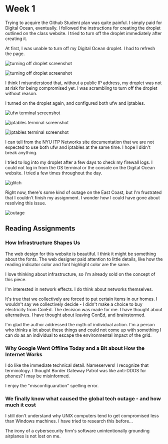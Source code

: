 # Week 1

Trying to acquire the Github Student plan was quite painful. I simply paid for Digital Ocean, eventually. I followed the instructions for creating the droplet outlined on the class website. I tried to turn off the droplet immediately after creating it.

At first, I was unable to turn off my Digital Ocean droplet. I had to refresh the page.

![turning off droplet screenshot](https://enderversing.github.io/itp-blog/assets/img/undnet/week1/off.png)

![turning off droplet screenshot](https://enderversing.github.io/itp-blog/assets/img/undnet/week1/off2.png)

I think I misunderstood that, without a public IP address, my droplet was not at risk for being compromised yet. I was scrambling to turn off the droplet without reason.

I turned on the droplet again, and configured both ufw and iptables. 

![ufw terminal screenshot](https://enderversing.github.io/itp-blog/assets/img/undnet/week1/ufw.png)

![iptables terminal screenshot](https://enderversing.github.io/itp-blog/assets/img/undnet/week1/iptables1.png)

![iptables terminal screenshot](https://enderversing.github.io/itp-blog/assets/img/undnet/week1/iptables2.png)

I can tell from the NYU ITP Networks site documentation that we are not expected to use both ufw and iptables at the same time. I hope I didn't break anything.

I tried to log into my droplet after a few days to check my firewall logs. I could not log in from the OS terminal or the console on the Digital Ocean website. I tried a few times throughout the day. 

![glitch](https://enderversing.github.io/itp-blog/assets/img/undnet/week1/ssh.png)

Right now, there's some kind of outage on the East Coast, but I'm frustrated that I couldn't finish my assignment. I wonder how I could have gone about resolving this issue.

![outage](https://enderversing.github.io/itp-blog/assets/img/undnet/week1/outage.png)


## Reading Assignments

### How Infrastructure Shapes Us

The web design for this website is beautiful. I think it might be something about the fonts. The web designer paid attention to little details, like how the reading indicator color and font highlight color are the same.

I love thinking about infrastructure, so I'm already sold on the concept of this piece.

I'm interested in network effects. I do think about networks themselves. 

It's true that we collectively are forced to put certain items in our homes. I wouldn't say we collectively decide - I didn't make a choice to buy electricity from ConEd. The decision was made for me. I have thought about alternatives. I have thought about leaving ConEd, and brainstormed. 

I'm glad the author addressed the myth of individual action. I'm a person who thinks a lot about these things and could not come up with something I can do as an individual to escape the environmental impact of the grid.

### Why Google Went Offline Today and a Bit about How the Internet Works

I do like the immediate technical detail. Nameservers! I recognize that terminology. I thought Border Gateway Patrol was like anti-DDOS for phones? I may be misinformed.

I enjoy the "misconfiguaration" spelling error.


### We finally know what caused the global tech outage - and how much it cost

I still don't understand why UNIX computers tend to get compromised less than Windows machines. I have tried to research this before...

The irony of a cybersecurity firm's software unintentionally grounding airplanes is not lost on me. 
